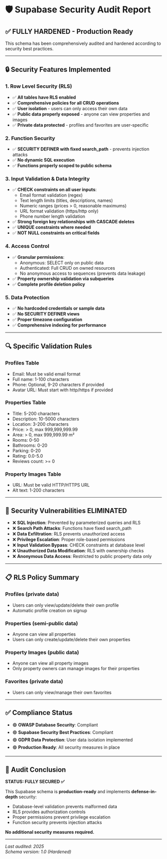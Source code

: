 # 🛡️ Supabase Security Audit Report

## ✅ **FULLY HARDENED - Production Ready**

This schema has been comprehensively audited and hardened according to security best practices.

---

## 🔒 **Security Features Implemented**

### **1. Row Level Security (RLS)**

- ✅ **All tables have RLS enabled**
- ✅ **Comprehensive policies for all CRUD operations**
- ✅ **User isolation** - users can only access their own data
- ✅ **Public data properly exposed** - anyone can view properties and images
- ✅ **Private data protected** - profiles and favorites are user-specific

### **2. Function Security**

- ✅ **SECURITY DEFINER with fixed search_path** - prevents injection attacks
- ✅ **No dynamic SQL execution**
- ✅ **Functions properly scoped to public schema**

### **3. Input Validation & Data Integrity**

- ✅ **CHECK constraints on all user inputs**:
  - Email format validation (regex)
  - Text length limits (titles, descriptions, names)
  - Numeric ranges (prices > 0, reasonable maximums)
  - URL format validation (https/http only)
  - Phone number length validation
- ✅ **Strong foreign key relationships with CASCADE deletes**
- ✅ **UNIQUE constraints where needed**
- ✅ **NOT NULL constraints on critical fields**

### **4. Access Control**

- ✅ **Granular permissions**:
  - Anonymous: SELECT only on public data
  - Authenticated: Full CRUD on owned resources
  - No anonymous access to sequences (prevents data leakage)
- ✅ **Property ownership validation via subqueries**
- ✅ **Complete profile deletion policy**

### **5. Data Protection**

- ✅ **No hardcoded credentials or sample data**
- ✅ **No SECURITY DEFINER views**
- ✅ **Proper timezone configuration**
- ✅ **Comprehensive indexing for performance**

---

## 🔍 **Specific Validation Rules**

### **Profiles Table**

- Email: Must be valid email format
- Full name: 1-100 characters
- Phone: Optional, 9-20 characters if provided
- Avatar URL: Must start with http/https if provided

### **Properties Table**

- Title: 5-200 characters
- Description: 10-5000 characters
- Location: 3-200 characters
- Price: > 0, max 999,999,999.99
- Area: > 0, max 999,999.99 m²
- Rooms: 0-50
- Bathrooms: 0-20
- Parking: 0-20
- Rating: 0.0-5.0
- Reviews count: >= 0

### **Property Images Table**

- URL: Must be valid HTTP/HTTPS URL
- Alt text: 1-200 characters

---

## 🚫 **Security Vulnerabilities ELIMINATED**

- ❌ **SQL Injection**: Prevented by parameterized queries and RLS
- ❌ **Search Path Attacks**: Functions have fixed search_path
- ❌ **Data Exfiltration**: RLS prevents unauthorized access
- ❌ **Privilege Escalation**: Proper role-based permissions
- ❌ **Input Validation Bypass**: CHECK constraints at database level
- ❌ **Unauthorized Data Modification**: RLS with ownership checks
- ❌ **Anonymous Data Access**: Restricted to public property data only

---

## 📋 **RLS Policy Summary**

### **Profiles** (private data)

- Users can only view/update/delete their own profile
- Automatic profile creation on signup

### **Properties** (semi-public data)

- Anyone can view all properties
- Users can only create/update/delete their own properties

### **Property Images** (public data)

- Anyone can view all property images
- Only property owners can manage images for their properties

### **Favorites** (private data)

- Users can only view/manage their own favorites

---

## ✅ **Compliance Status**

- 🟢 **OWASP Database Security**: Compliant
- 🟢 **Supabase Security Best Practices**: Compliant
- 🟢 **GDPR Data Protection**: User data isolation implemented
- 🟢 **Production Ready**: All security measures in place

---

## 🎯 **Audit Conclusion**

**STATUS: FULLY SECURED ✅**

This Supabase schema is **production-ready** and implements **defense-in-depth** security:

- Database-level validation prevents malformed data
- RLS provides authorization controls
- Proper permissions prevent privilege escalation
- Function security prevents injection attacks

**No additional security measures required.**

---

_Last audited: 2025_  
_Schema version: 1.0 (Hardened)_
